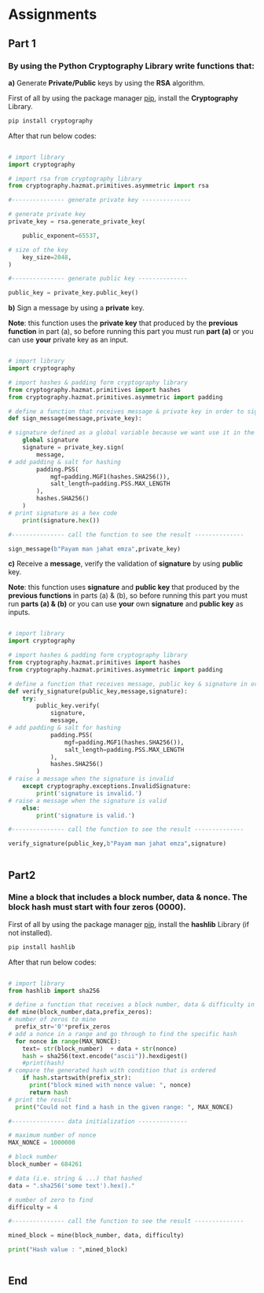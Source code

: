 # Assignments

## Part 1
### By using the Python **Cryptography** Library write functions that:

**a)** Generate **Private/Public** keys by using the **RSA** algorithm.

First of all by using the package manager [pip](https://pip.pypa.io/en/stable/), install the **Cryptography** Library.

```bash
pip install cryptography
```
After that run below codes:

```python

# import library
import cryptography

# import rsa from cryptography library
from cryptography.hazmat.primitives.asymmetric import rsa

#--------------- generate private key --------------

# generate private key
private_key = rsa.generate_private_key(

    public_exponent=65537,

# size of the key
    key_size=2048,
)

#--------------- generate public key --------------

public_key = private_key.public_key()


```

**b)** Sign a message by using a **private** key.

**Note**: this function uses the **private key** that produced by the **previous function** in part (a), so before running this part you must run **part (a)** or you can use **your** private key as an input.

```python

# import library
import cryptography

# import hashes & padding form cryptography library
from cryptography.hazmat.primitives import hashes
from cryptography.hazmat.primitives.asymmetric import padding

# define a function that receives message & private key in order to sign a message
def sign_message(message,private_key):

# signature defined as a global variable because we want use it in the next function  
    global signature
    signature = private_key.sign(
        message,
# add padding & salt for hashing
        padding.PSS(
            mgf=padding.MGF1(hashes.SHA256()),
            salt_length=padding.PSS.MAX_LENGTH
        ),
        hashes.SHA256()
    )
# print signature as a hex code
    print(signature.hex())

#--------------- call the function to see the result --------------

sign_message(b"Payam man jahat emza",private_key)


```
**c)** Receive a **message**, verify the validation of **signature** by using **public** key.

**Note**: this function uses **signature** and **public key** that produced by the **previous functions** in parts (a) & (b), so before running this part you must run **parts (a) & (b)** or you can use **your** own **signature** and **public key** as inputs.


```python

# import library
import cryptography

# import hashes & padding form cryptography library
from cryptography.hazmat.primitives import hashes
from cryptography.hazmat.primitives.asymmetric import padding

# define a function that receives message, public key & signature in order to verify the validation of signature
def verify_signature(public_key,message,signature):  
    try:
        public_key.verify(
            signature,
            message,
# add padding & salt for hashing
            padding.PSS(
                mgf=padding.MGF1(hashes.SHA256()),
                salt_length=padding.PSS.MAX_LENGTH
            ),
            hashes.SHA256()
        )
# raise a message when the signature is invalid
    except cryptography.exceptions.InvalidSignature:
        print('signature is invalid.')
# raise a message when the signature is valid
    else:
        print('signature is valid.')

#--------------- call the function to see the result --------------

verify_signature(public_key,b"Payam man jahat emza",signature)



```

##

## Part2

### Mine a block that includes a block number, data & nonce. The block hash must start with four zeros (0000).

First of all by using the package manager [pip](https://pip.pypa.io/en/stable/), install the **hashlib** Library (if not installed).

```bash
pip install hashlib

```
After that run below codes:

```python

# import library
from hashlib import sha256

# define a function that receives a block number, data & difficulty in order to mine an arbitrary block
def mine(block_number,data,prefix_zeros):
# number of zeros to mine
  prefix_str='0'*prefix_zeros
# add a nonce in a range and go through to find the specific hash
  for nonce in range(MAX_NONCE):
    text= str(block_number)  + data + str(nonce)
    hash = sha256(text.encode("ascii")).hexdigest()
    #print(hash)
# compare the generated hash with condition that is ordered
    if hash.startswith(prefix_str):
      print("block mined with nonce value: ", nonce)
      return hash
# print the result
  print("Could not find a hash in the given range: ", MAX_NONCE)

#--------------- data initialization --------------

# maximum number of nonce
MAX_NONCE = 1000000

# block number
block_number = 684261

# data (i.e. string & ...) that hashed
data = ".sha256('some text').hex()."

# number of zero to find
difficulty = 4

#--------------- call the function to see the result --------------

mined_block = mine(block_number, data, difficulty)

print("Hash value : ",mined_block)



```

## End
